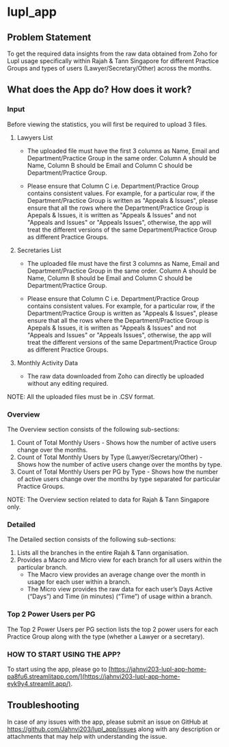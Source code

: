 # lupl_app


## Problem Statement

To get the required data insights from the raw data obtained from Zoho for Lupl usage specifically within Rajah & Tann Singapore for different Practice Groups and types of users (Lawyer/Secretary/Other) across the months.


## What does the App do? How does it work?

### Input

Before viewing the statistics, you will first be required to upload 3 files.
  1. Lawyers List
      
       - The uploaded file must have the first 3 columns as Name, Email and Department/Practice Group in the same order. Column A should be Name, Column B should be Email and Column C should be Department/Practice Group.
      
       - Please ensure that Column C i.e. Department/Practice Group contains consistent values. For example, for a particular row, if the Department/Practice Group is written as "Appeals & Issues", please ensure that all the rows where the Department/Practice Group is Apepals & Issues, it is written as "Appeals & Issues" and not "Appeals and Issues" or "Appeals Issues", otherwise, the app will treat the different versions of the same Department/Practice Group as different Practice Groups.
  2. Secretaries List
      
       - The uploaded file must have the first 3 columns as Name, Email and Department/Practice Group in the same order. Column A should be Name, Column B should be Email and Column C should be Department/Practice Group.
      
       - Please ensure that Column C i.e. Department/Practice Group contains consistent values. For example, for a particular row, if the Department/Practice Group is written as "Appeals & Issues", please ensure that all the rows where the Department/Practice Group is Apepals & Issues, it is written as "Appeals & Issues" and not "Appeals and Issues" or "Appeals Issues", otherwise, the app will treat the different versions of the same Department/Practice Group as different Practice Groups.
  3. Monthly Activity Data
       - The raw data downloaded from Zoho can directly be uploaded without any editing required.

NOTE: All the uploaded files must be in .CSV format.

### Overview

The Overview section consists of the following sub-sections:
  1. Count of Total Monthly Users - Shows how the number of active users change over the months.
  2. Count of Total Monthly Users by Type (Lawyer/Secretary/Other) - Shows how the number of active users change over the months by type.
  3. Count of Total Monthly Users per PG by Type - Shows how the number of active users change over the months by type separated for particular Practice Groups.

NOTE: The Overview section related to data for Rajah & Tann Singapore only.

### Detailed

The Detailed section consists of the following sub-sections:
  1. Lists all the branches in the entire Rajah & Tann organisation.
  2. Provides a Macro and Micro view for each branch for all users within the particular branch.
       - The Macro view provides an average change over the month in usage for each user within a branch.
       - The Micro view provides the raw data for each user’s Days Active (“Days”) and Time (in minutes) (“Time”) of usage within a branch.

### Top 2 Power Users per PG

The Top 2 Power Users per PG section lists the top 2 power users for each Practice Group along with the type (whether a Lawyer or a secretary).


### HOW TO START USING THE APP?

To start using the app, please go to [https://jahnvi203-lupl-app-home-pa8fu6.streamlitapp.com/](https://jahnvi203-lupl-app-home-eyk9y4.streamlit.app/).


## Troubleshooting

In case of any issues with the app, please submit an issue on GitHub at https://github.com/Jahnvi203/lupl_app/issues along with any description or attachments that may help with understanding the issue.
